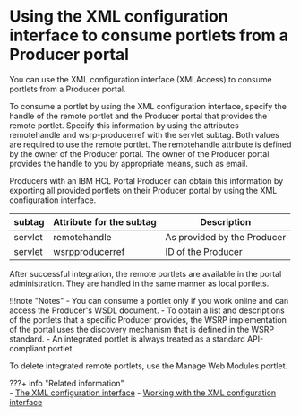 # Using the XML configuration interface to consume portlets from a Producer portal

You can use the XML configuration interface (XMLAccess) to consume portlets from a Producer portal.

To consume a portlet by using the XML configuration interface, specify the handle of the remote portlet and the Producer portal that provides the remote portlet. Specify this information by using the attributes remotehandle and wsrp-producerref with the servlet subtag. Both values are required to use the remote portlet. The remotehandle attribute is defined by the owner of the Producer portal. The owner of the Producer portal provides the handle to you by appropriate means, such as email.

Producers with an IBM HCL Portal Producer can obtain this information by exporting all provided portlets on their Producer portal by using the XML configuration interface.

|subtag|Attribute for the subtag|Description|
|------|------------------------|-----------|
|servlet|remotehandle|As provided by the Producer|
|servlet|wsrpproducerref|ID of the Producer|

After successful integration, the remote portlets are available in the portal administration. They are handled in the same manner as local portlets.

!!!note "Notes"
    -   You can consume a portlet only if you work online and can access the Producer's WSDL document.
    -   To obtain a list and descriptions of the portlets that a specific Producer provides, the WSRP implementation of the portal uses the discovery mechanism that is defined in the WSRP standard.
    -   An integrated portlet is always treated as a standard API-compliant portlet.

To delete integrated remote portlets, use the Manage Web Modules portlet.

???+ info "Related information"  
    -  [The XML configuration interface](../../../../../../deployment/manage/portal_admin_tools/xml_config_interface/index.md)
    -  [Working with the XML configuration interface](../../../../../../deployment/manage/portal_admin_tools/xml_config_interface/working_xml_config_interface/index.md)

    